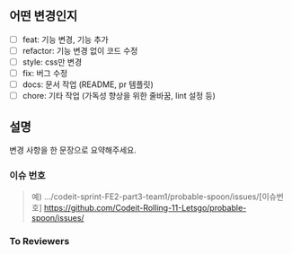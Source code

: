## 어떤 변경인지

- [ ] feat: 기능 변경, 기능 추가
- [ ] refactor: 기능 변경 없이 코드 수정
- [ ] style: css만 변경
- [ ] fix: 버그 수정
- [ ] docs: 문서 작업 (README, pr 템플릿)
- [ ] chore: 기타 작업 (가독성 향상을 위한 줄바꿈, lint 설정 등)

## 설명

변경 사항을 한 문장으로 요약해주세요.

### 이슈 번호

> 예) .../codeit-sprint-FE2-part3-team1/probable-spoon/issues/[이슈번호]
> https://github.com/Codeit-Rolling-11-Letsgo/probable-spoon/issues/

### To Reviewers
